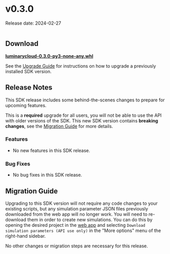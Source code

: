 # v0.3.0

Release date: 2024-02-27

```{include} ../early-access.md
```

## Download

**[luminarycloud-0.3.0-py3-none-any.whl](https://storage.googleapis.com/luminarycloud-learning/sample-projects/lc-sdk/api-files/luminarycloud-0.3.0-py3-none-any.whl)**

See the [Upgrade Guide](./index.md#upgrade-guide) for instructions on how to upgrade a previously
installed SDK version.

## Release Notes

This SDK release includes some behind-the-scenes changes to prepare for upcoming
features.

This is a **required** upgrade for all users, you will not be able to use the
API with older versions of the SDK. This new SDK version contains **breaking
changes**, see the [Migration Guide](#migration-guide) for more details.

### Features

- No new features in this SDK release.

### Bug Fixes

- No bug fixes in this SDK release.

## Migration Guide

Upgrading to this SDK version will not require any code changes to your existing
scripts, but any simulation parameter JSON files previously downloaded from the
web app will no longer work. You will need to re-download them in order to
create new simulations. You can do this by opening the desired project in the
[web app](https://app.luminarycloud.com) and selecting `Download simulation
parameters (API use only)` in the "More options" menu of the right-hand sidebar.

No other changes or migration steps are necessary for this release.